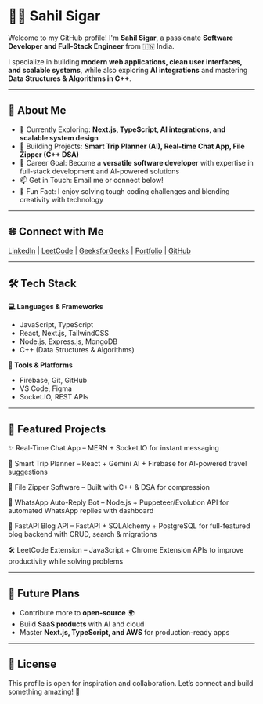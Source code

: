 # 👨‍💻 Sahil Sigar

Welcome to my GitHub profile! I'm **Sahil Sigar**, a passionate **Software Developer and Full-Stack Engineer** from 🇮🇳 India.

I specialize in building **modern web applications, clean user interfaces, and scalable systems**, while also exploring **AI integrations** and mastering **Data Structures & Algorithms in C++**.

---

## 🚀 About Me
- 🌱 Currently Exploring: **Next.js, TypeScript, AI integrations, and scalable system design**
- 🔭 Building Projects: **Smart Trip Planner (AI), Real-time Chat App, File Zipper (C++ DSA)**
- 🎯 Career Goal: Become a **versatile software developer** with expertise in full-stack development and AI-powered solutions
- 📫 Get in Touch: Email me or connect below!
- 💬 Fun Fact: I enjoy solving tough coding challenges and blending creativity with technology

---

## 🌐 Connect with Me
[LinkedIn](#) | [LeetCode](#) | [GeeksforGeeks](#) | [Portfolio](#) | [GitHub](#)

---

## 🛠️ Tech Stack

**💻 Languages & Frameworks**
- JavaScript, TypeScript
- React, Next.js, TailwindCSS
- Node.js, Express.js, MongoDB
- C++ (Data Structures & Algorithms)

**🔧 Tools & Platforms**
- Firebase, Git, GitHub
- VS Code, Figma
- Socket.IO, REST APIs

---


## 📌 Featured Projects
✨ Real-Time Chat App – MERN + Socket.IO for instant messaging

🧳 Smart Trip Planner – React + Gemini AI + Firebase for AI-powered travel suggestions

📂 File Zipper Software – Built with C++ & DSA for compression

🤖 WhatsApp Auto-Reply Bot – Node.js + Puppeteer/Evolution API for automated WhatsApp replies with dashboard

📝 FastAPI Blog API – FastAPI + SQLAlchemy + PostgreSQL for full-featured blog backend with CRUD, search & migrations

🛠 LeetCode Extension – JavaScript + Chrome Extension APIs to improve productivity while solving problems

---

## 📅 Future Plans
- Contribute more to **open-source** 🌍
- Build **SaaS products** with AI and cloud
- Master **Next.js, TypeScript, and AWS** for production-ready apps

---

## 📝 License
This profile is open for inspiration and collaboration. Let’s connect and build something amazing! 🚀
